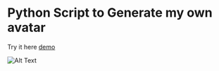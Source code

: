 # Python Script to Generate my own avatar
Try it here [demo](https://share.streamlit.io/felix-suen/doodle-generator)

![Alt Text](https://github.com/Felix-Suen/gen-nft/blob/master/collection.gif)
